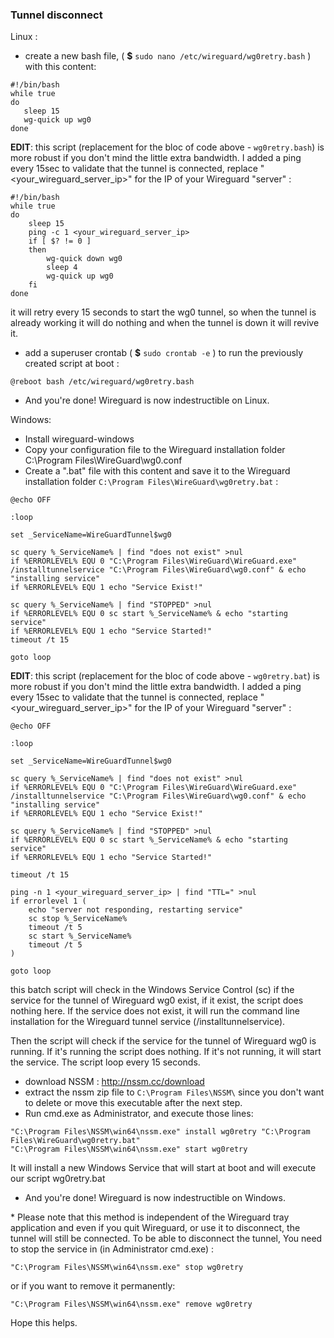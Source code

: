### Tunnel disconnect

Linux :

- create a new bash file, ( **$** `sudo nano /etc/wireguard/wg0retry.bash` ) with this content:



```
#!/bin/bash
while true
do
   sleep 15
   wg-quick up wg0
done
```

**EDIT**: this script (replacement for the bloc of code above - `wg0retry.bash`) is more robust if you don't mind the little extra bandwidth. I added a ping every 15sec to validate that the tunnel is connected, replace "<your_wireguard_server_ip>" for the IP of your Wireguard "server" :

```
#!/bin/bash
while true
do
    sleep 15
    ping -c 1 <your_wireguard_server_ip>
    if [ $? != 0 ]
    then
        wg-quick down wg0
        sleep 4
        wg-quick up wg0
    fi
done
```

it will retry every 15 seconds to start the wg0 tunnel, so when the tunnel is already working it will do nothing and when the tunnel is down it will revive it.

- add a superuser crontab ( **$** `sudo crontab -e` ) to run the previously created script at boot :



```
@reboot bash /etc/wireguard/wg0retry.bash
```

- And you're done! Wireguard is now indestructible on Linux.

Windows:

- Install wireguard-windows
- Copy your configuration file to the Wireguard installation folder C:\Program Files\WireGuard\wg0.conf
- Create a ".bat" file with this content and save it to the Wireguard installation folder `C:\Program Files\WireGuard\wg0retry.bat` :



```
@echo OFF

:loop

set _ServiceName=WireGuardTunnel$wg0

sc query %_ServiceName% | find "does not exist" >nul
if %ERRORLEVEL% EQU 0 "C:\Program Files\WireGuard\WireGuard.exe" /installtunnelservice "C:\Program Files\WireGuard\wg0.conf" & echo "installing service"
if %ERRORLEVEL% EQU 1 echo "Service Exist!"

sc query %_ServiceName% | find "STOPPED" >nul
if %ERRORLEVEL% EQU 0 sc start %_ServiceName% & echo "starting service"
if %ERRORLEVEL% EQU 1 echo "Service Started!"
timeout /t 15

goto loop
```

**EDIT**: this script (replacement for the bloc of code above - `wg0retry.bat`) is more robust if you don't mind the little extra bandwidth. I added a ping every 15sec to validate that the tunnel is connected, replace "<your_wireguard_server_ip>" for the IP of your Wireguard "server" :

```
@echo OFF

:loop

set _ServiceName=WireGuardTunnel$wg0

sc query %_ServiceName% | find "does not exist" >nul
if %ERRORLEVEL% EQU 0 "C:\Program Files\WireGuard\WireGuard.exe" /installtunnelservice "C:\Program Files\WireGuard\wg0.conf" & echo "installing service"
if %ERRORLEVEL% EQU 1 echo "Service Exist!"

sc query %_ServiceName% | find "STOPPED" >nul
if %ERRORLEVEL% EQU 0 sc start %_ServiceName% & echo "starting service"
if %ERRORLEVEL% EQU 1 echo "Service Started!"

timeout /t 15

ping -n 1 <your_wireguard_server_ip> | find "TTL=" >nul
if errorlevel 1 (
    echo "server not responding, restarting service"
    sc stop %_ServiceName%
    timeout /t 5
    sc start %_ServiceName%
    timeout /t 5
)

goto loop
```

this batch script will check in the Windows Service Control (sc) if the service for the tunnel of Wireguard wg0 exist, if it exist, the script does nothing here. If the service does not exist, it will run the command line installation for the Wireguard tunnel service (/installtunnelservice).

Then the script will check if the service for the tunnel of Wireguard wg0 is running. If it's running the script does nothing. If it's not running, it will start the service. The script loop every 15 seconds.

- download NSSM : http://nssm.cc/download
- extract the nssm zip file to `C:\Program Files\NSSM\` since you don't want to delete or move this executable after the next step.
- Run cmd.exe as Administrator, and execute those lines:



```
"C:\Program Files\NSSM\win64\nssm.exe" install wg0retry "C:\Program Files\WireGuard\wg0retry.bat"
"C:\Program Files\NSSM\win64\nssm.exe" start wg0retry
```

It will install a new Windows Service that will start at boot and will execute our script wg0retry.bat

- And you're done! Wireguard is now indestructible on Windows.

\* Please note that this method is independent of the Wireguard tray application and even if you quit Wireguard, or use it to disconnect, the tunnel will still be connected. To be able to disconnect the tunnel, You need to stop the service in (in Administrator cmd.exe) :

```
"C:\Program Files\NSSM\win64\nssm.exe" stop wg0retry
```

or if you want to remove it permanently:

```
"C:\Program Files\NSSM\win64\nssm.exe" remove wg0retry
```

Hope this helps.
